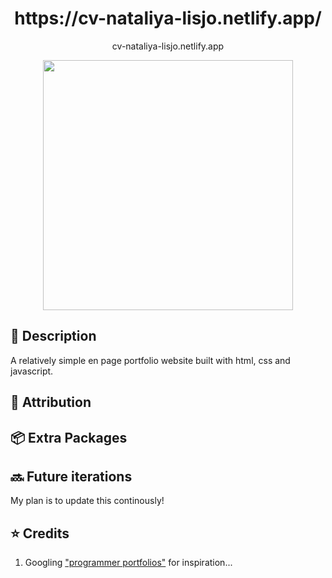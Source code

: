 <h1 align="center"> https://cv-nataliya-lisjo.netlify.app/ </h1>
<p align="center" First iteration of my portfolio website <a href="https://www. ...  " target="_blank">cv-nataliya-lisjo.netlify.app</a></p>
<div align="center">
   <img src="https: "  width="400"/>
</div>

## 📜 Description

A relatively simple  en page portfolio website built with html, css and javascript.

## 🔴 Attribution


## 📦 Extra Packages

## 🔜 Future iterations

My plan is to update this continously!


## ⭐ Credits

1. Googling ["programmer portfolios"](https://www.google.com/search?q=programmer+portfolios) for inspiration...

